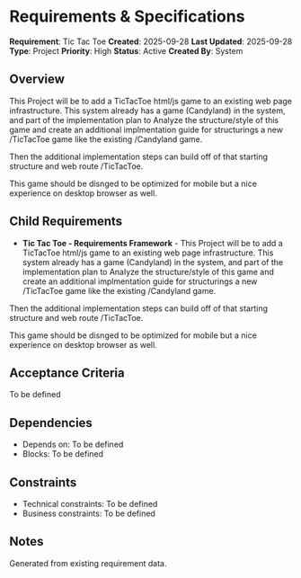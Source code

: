 # Requirements & Specifications

**Requirement**: Tic Tac Toe
**Created**: 2025-09-28
**Last Updated**: 2025-09-28
**Type**: Project
**Priority**: High
**Status**: Active
**Created By**: System

## Overview
This Project will be to add a TicTacToe html/js game to an existing web page infrastructure. This system already has a game (Candyland) in the system, and part of the implementation plan to Analyze the structure/style of this game and create an additional implmentation guide for structurings a new /TicTacToe game like the existing /Candyland game.


Then the additional implementation steps can build off of that starting structure and web route /TicTacToe.

This game should be disnged to be optimized for mobile but a nice experience on desktop browser as well.

## Child Requirements
- **Tic Tac Toe - Requirements Framework** - This Project will be to add a TicTacToe html/js game to an existing web page infrastructure. This system already has a game (Candyland) in the system, and part of the implementation plan to Analyze the structure/style of this game and create an additional implmentation guide for structurings a new /TicTacToe game like the existing /Candyland game.


Then the additional implementation steps can build off of that starting structure and web route /TicTacToe.

This game should be disnged to be optimized for mobile but a nice experience on desktop browser as well.

## Acceptance Criteria
To be defined

## Dependencies
- Depends on: To be defined
- Blocks: To be defined

## Constraints
- Technical constraints: To be defined
- Business constraints: To be defined

## Notes
Generated from existing requirement data.